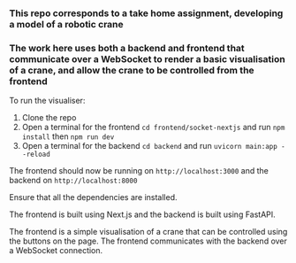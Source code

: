 ### This repo corresponds to a take home assignment, developing a model of a robotic crane

### The work here uses both a backend and frontend that communicate over a WebSocket to render a basic visualisation of a crane, and allow the crane to be controlled from the frontend

To run the visualiser:

1. Clone the repo
2. Open a terminal for the frontend `cd frontend/socket-nextjs` and run `npm install` then `npm run dev`
3. Open a terminal for the backend `cd backend` and run `uvicorn main:app --reload`

The frontend should now be running on `http://localhost:3000` and the backend on `http://localhost:8000`

Ensure that all the dependencies are installed.

The frontend is built using Next.js and the backend is built using FastAPI.

The frontend is a simple visualisation of a crane that can be controlled using the buttons on the page. The frontend communicates with the backend over a WebSocket connection.